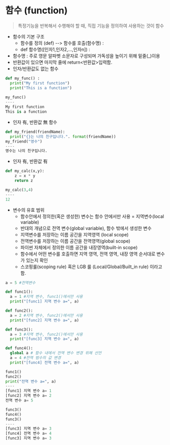 # 함수 (function)

> 특정기능을 반복해서 수행해야 할 때, 직접 기능을 정의하여 사용하는 것이 함수

- 함수의 기본 구조 
  - 함수를 정의 (def) --> 함수를 호출(함수명) : 
  - def 함수명([인자1,인자2,...,인자n]) : 
- 함수명 : 주로 영문 알파벳 소문자로 구성되며 가독성을 높이기 위해 밑줄(_)이용
- 반환값이 있으면 마지막 줄에 return<반환값>입력함. 
- 인자/반환값도 없는 함수 

```python
def my_func() : 
  print("My first function")
  print("This is a function")
  
my_func()
----
My first function
This is a function
```

- 인자 有, 반환값 無 함수

```python
def my_friend(friendName):
  print("{}는 나의 친구입니다.". format(friendName))
my_friend("영수")
----
영수는 나의 친구입니다.
```

- 인자 有, 반환값 有

```python
def my_calc(x,y):
    z = x * y
    return z 

my_calc(3,4)
----
12
```

- 변수의 유효 범위 
  - 함수안에서 정의한(혹은 생성한) 변수는 함수 안에서만 사용 = 지역변수(local variable)
  - 반대의 개념으로 전역 변수(global variable), 함수 밖에서 생성한 변수 
  - 지역변수를 저장하는 이름 공간을 지역영역 (local scope)
  - 전역변수를 저장하는 이름 공간을 전역영역(global scope)
  - 파이썬 자체에서 정의한 이름 공간을 내장영역(built-in scope)
  - 함수에서 어떤 변수를 호출하면 지역 영역, 전역 영역, 내장 영역 순서대로 변수가 있는지 확인 
  - 스코핑룰(scoping rule) 혹은 LGB 룰 (Local/Global/Built_in rule) 이라고 함. 

```python
a = 5 #전역변수

def func1():
  a = 1 #지역 변수, func1()에서만 사용
  print("[func1] 지역 변수 a=", a)

def func2():
  a = 2 #지역 변수, func2()에서만 사용
  print("[func2] 지역 변수 a=", a)

def func3():
  a = 3 #지역 변수, func2()에서만 사용
  print("[func3] 지역 변수 a=", a)

def func4():
  global a # 함수 내에서 전역 변수 변경 위해 선언
  a = 4 #전역 범수의 값 변경
  print("[func4] 전역 변수 a=", a)

func1()
func2()
print("전역 변수 a=", a)
----
[func1] 지역 변수 a= 1
[func2] 지역 변수 a= 2
전역 변수 a= 5

func3()
func4()
func3()
----
[func3] 지역 변수 a= 3
[func4] 전역 변수 a= 4
[func3] 지역 변수 a= 3
```


